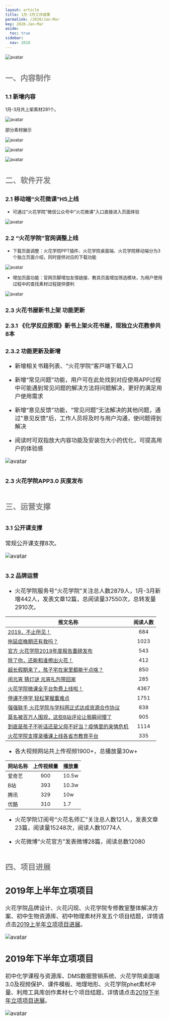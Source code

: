 ```yaml
---
layout: article
title: 1月-3月工作成果
permalink: /2020/Jan-Mar
key: 2020-Jan-Mar
aside:
  toc: true
sidebar:
  nav: 2018
---
```


<bro/><bro/>

![avatar](images/20191200.png)

# <font size="5" color="gray">一、内容制作</font>

## <font size="4" >1.1 新增内容</font>

1月-3月共上架素材281个。

![avatar](images/202003002.png)

部分素材展示

![avatar](images/20200303.png)

![avatar](images/20200304.png)

![avatar](images/20200305.png)

# <font size="5" color="gray">二、软件开发</font>

## <font size="4" >2.1 移动端“火花微课”H5上线</font>

- 可通过“火花学院”微信公众号中“火花微课”⼊⼝直接进⼊页面体验

![avatar](images/20200306.png)

## <font size="4" >2.2 “火花学院”官网调整上线</font>

- 下载页面调整：火花学院PPT插件、火花学院桌⾯端、火花学院移动端分为3个独立页面介绍，同时提供对应的下载功能

![avatar](images/20200307.png)

- 增加页面功能：官网页脚增加友情链接、教具页面增加筛选模块，为用户使用过程中的查找素材过程提供便利

![avatar](images/20200308.png)

## <font size="4" >2.3 火花书屋新书上架 功能更新</font>

### <font size="4" >2.3.1 《化学反应原理》新书上架火花书屋，现独立火花教参共8本

### <font size="4" >2.3.2 功能更新及新增</font>

- 新增相关书籍列表、“⽕花学院”客⼾端下载⼊⼝ 

- 新增“常见问题”功能，用户可在此处找到对应使用APP过程中可能遇到常见问题的解决方法将问题解决，更好的满足用户使用需求

- 新增“意见反馈”功能，“常见问题”无法解决的其他问题，通过"意见反馈"后，工作人员将及时与用户沟通，使问题得到解决

- 阅读时可双指放⼤内容功能及安装包大小的优化，可提高用户的体验感

![avatar](images/20200309.png)

## <font size="4" >2.3 火花学院APP3.0 灰度发布</font>

# <font size="5" color="gray">三、运营支撑</font>

## <font size="4" >3.1 公开课支撑</font>

常规公开课支撑8次。

![avatar](images/20200310.png)

## <font size="4" >3.2 品牌运营</font>

- 火花学院服务号“火花学院”关注总人数2879人，1月-3月新增442人，发表文章12篇，总阅读量37550次，总转发量2910次。

| 推文名称 |  阅读人数  | 
|-------------|:------:|
[2019，不止所见！](https://mp.weixin.qq.com/s/4fLofpuI_cQiNm9Xiu-i_A)|	684|
[拖延症晚期还有救吗？](https://mp.weixin.qq.com/s/-SQoOheZb5vKNKthAzd68g)|	1023|
[官方 火花学院2019年度报告重磅发布](https://mp.weixin.qq.com/s/gkr2eSMAioE38leC9ej-yg)|	543|
[除了你，还能和谁擦出火花！](https://mp.weixin.qq.com/s/dstIToTtrFKgrKLRAe3STw)|	412|
[超长假期来了，孩子宅在家里都能干点啥？](https://mp.weixin.qq.com/s/8s22HN3PexTE0oMy323Vfg)|	850|
[闹元宵 猜灯谜 元宵礼包带回家](https://mp.weixin.qq.com/s/AV7eKx8MDnZLpo2ePFxa9A)|	285|
[火花学院微课全平台免费上线啦！](https://mp.weixin.qq.com/s/4kj6ofPltC6lywC2lUUWUQ)|4367|
[停课不停学 轻松掌握重难点](https://mp.weixin.qq.com/s/pBfdBw8V5jlxYL4qIE4__A)|	1751|
[强强联手 火花学院与学科网正式达成资源合作协议](https://mp.weixin.qq.com/s/oax-1ziaOgueOnS-J6towQ)|	838|
[莫名被百万人围观，这些B站评论让我瞬间懵了](https://mp.weixin.qq.com/s/L1SwrHHWjD2v8sLGh0fvHA)|	905|
[到底是孩子不听话还是父母不好当？疫情里的亲情危机](https://mp.weixin.qq.com/s/nODxoR2f1vPaLOh9f1xUHg)|	1114|
[火花学院支撑录播课上线各省市教育平台](https://mp.weixin.qq.com/s/cNbYWrz5lMg9voMlaWBy-Q)|	335|

- 各大视频网站共上传视频1900+，总播放量30w+

| 网站名称 | 上传视频量 | 播放量|
|-------------|:------:|-----|
|爱奇艺|900|10.5w|
|B站|393|10.3w|
|腾讯|329|10w|
|优酷|310|1.7|

- 火花学院订阅号“火花名师汇”关注总人数121人，发表文章23篇，阅读量15248次，阅读人数10774人

- 火花微博“火花官方”发表微博28篇，阅读总数12080

# <font size="5" color="gray">四、项目进展</font>

## 2019年上半年立项项目

火花学院品牌设计、火花闪现、火花学院专修教室整体解决方案、初中生物资源库、初中物理素材开发五个项目结题，详情请点击[2019上半年立项项目进展](https://xiyue-team.github.io/doc_monthlyreport/project/Dec#2019%E5%B9%B4%E4%B8%8A%E5%8D%8A%E5%B9%B4%E9%A1%B9%E7%9B%AE%E8%AF%A6%E6%83%85)。
 
![avatar](images/20191244.png)

## 2019年下半年立项项目

初中化学课程与资源库、DMS数据营销系统、火花学院桌面端3.0及视频保护、课件模板、地理地形、火花学院phet素材冲量、利用工具库创作素材七个项目结题，详情请点击[2019下半年立项项目进展](https://xiyue-team.github.io/doc_monthlyreport/project/Dec#2019%E5%B9%B4%E4%B8%8B%E5%8D%8A%E5%B9%B4%E9%A1%B9%E7%9B%AE%E8%AF%A6%E6%83%85)。

![avatar](images/20191245.png)




